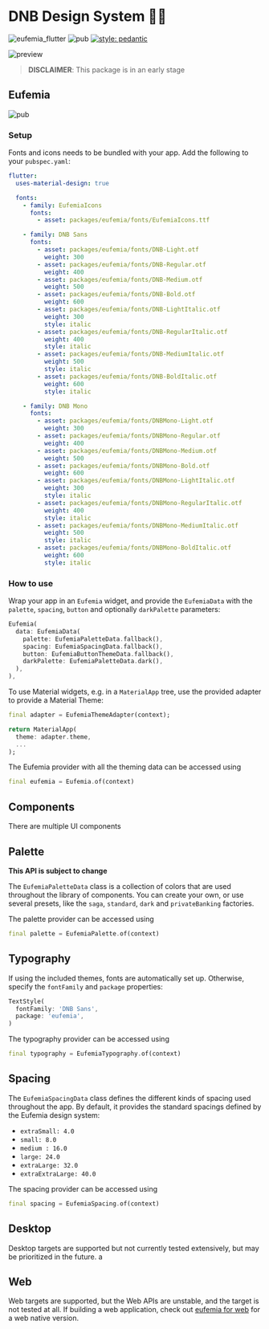 # DNB Design System 👨‍🎨

![eufemia_flutter](https://github.com/dnb-asa/eufemia_flutter/workflows/Dart%20CI/badge.svg) ![pub](https://img.shields.io/pub/v/eufemia?logo=flutter) [![style: pedantic](https://img.shields.io/badge/style-pedantic-9cf)](https://github.com/dart-lang/pedantic)

![preview](https://github.com/dnb-asa/eufemia_flutter/blob/master/assets/preview.png?raw=true)

> **DISCLAIMER**: This package is in an early stage

## Eufemia

![pub](https://img.shields.io/pub/v/eufemia?logo=flutter)

### Setup

Fonts and icons needs to be bundled with your app. Add the following to your `pubspec.yaml`:

```yaml
flutter:
  uses-material-design: true

  fonts:
    - family: EufemiaIcons
      fonts:
        - asset: packages/eufemia/fonts/EufemiaIcons.ttf

    - family: DNB Sans
      fonts:
        - asset: packages/eufemia/fonts/DNB-Light.otf
          weight: 300
        - asset: packages/eufemia/fonts/DNB-Regular.otf
          weight: 400
        - asset: packages/eufemia/fonts/DNB-Medium.otf
          weight: 500
        - asset: packages/eufemia/fonts/DNB-Bold.otf
          weight: 600
        - asset: packages/eufemia/fonts/DNB-LightItalic.otf
          weight: 300
          style: italic
        - asset: packages/eufemia/fonts/DNB-RegularItalic.otf
          weight: 400
          style: italic
        - asset: packages/eufemia/fonts/DNB-MediumItalic.otf
          weight: 500
          style: italic
        - asset: packages/eufemia/fonts/DNB-BoldItalic.otf
          weight: 600
          style: italic

    - family: DNB Mono
      fonts:
        - asset: packages/eufemia/fonts/DNBMono-Light.otf
          weight: 300
        - asset: packages/eufemia/fonts/DNBMono-Regular.otf
          weight: 400
        - asset: packages/eufemia/fonts/DNBMono-Medium.otf
          weight: 500
        - asset: packages/eufemia/fonts/DNBMono-Bold.otf
          weight: 600
        - asset: packages/eufemia/fonts/DNBMono-LightItalic.otf
          weight: 300
          style: italic
        - asset: packages/eufemia/fonts/DNBMono-RegularItalic.otf
          weight: 400
          style: italic
        - asset: packages/eufemia/fonts/DNBMono-MediumItalic.otf
          weight: 500
          style: italic
        - asset: packages/eufemia/fonts/DNBMono-BoldItalic.otf
          weight: 600
          style: italic
```

### How to use

Wrap your app in an `Eufemia` widget, and provide the `EufemiaData` with the `palette`, `spacing`, `button` and optionally `darkPalette` parameters:

```dart
Eufemia(
  data: EufemiaData(
    palette: EufemiaPaletteData.fallback(),
    spacing: EufemiaSpacingData.fallback(),
    button: EufemiaButtonThemeData.fallback(),
    darkPalette: EufemiaPaletteData.dark(),
  ),
),
```

To use Material widgets, e.g. in a `MaterialApp` tree, use the provided adapter to provide a Material Theme:

```dart
final adapter = EufemiaThemeAdapter(context);

return MaterialApp(
  theme: adapter.theme,
  ...
);
```

The Eufemia provider with all the theming data can be accessed using

```dart
final eufemia = Eufemia.of(context)
```

## Components

There are multiple UI components

## Palette

**This API is subject to change**

The `EufemiaPaletteData` class is a collection of colors that are used throughout the library of components. You can create your own, or use several presets, like the `saga`, `standard`, `dark` and `privateBanking` factories.

The palette provider can be accessed using

```dart
final palette = EufemiaPalette.of(context)
```

## Typography

If using the included themes, fonts are automatically set up. Otherwise, specify the `fontFamily` and `package` properties:

```dart
TextStyle(
  fontFamily: 'DNB Sans',
  package: 'eufemia',
)
```

The typography provider can be accessed using

```dart
final typography = EufemiaTypography.of(context)
```

## Spacing

The `EufemiaSpacingData` class defines the different kinds of spacing used throughout the app. By default, it provides the standard spacings defined by the Eufemia design system:

- `extraSmall: 4.0`
- `small: 8.0`
- `medium : 16.0`
- `large: 24.0`
- `extraLarge: 32.0`
- `extraExtraLarge: 40.0`

The spacing provider can be accessed using

```dart
final spacing = EufemiaSpacing.of(context)
```

## Desktop

Desktop targets are supported but not currently tested extensively, but may be prioritized in the future.
a

## Web

Web targets are supported, but the Web APIs are unstable, and the target is not tested at all. If building a web application, check out [eufemia for web](https://github.com/dnbexperience/eufemia) for a web native version.
